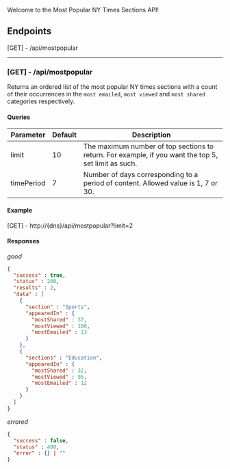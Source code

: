 Welcome to the Most Popular NY Times Sections API!

## Endpoints
[GET] - /api/mostpopular

---

### [GET] - /api/mostpopular
Returns an ordered list of the most popular NY times sections with a count of their occurrences in the
`most emailed`, `most viewed` and `most shared` categories respectively.

#### Queries
|Parameter|Default|Description|
|---------|-------|-----------|
|limit | 10 | The maximum number of top sections to return. For example, if you want the top 5, set limit as such.|
|timePeriod|7| Number of days corresponding to a period of content. Allowed value is 1, 7 or 30.|

#### Example
[GET] - http://{dns}/api/mostpopular?limit=2
#### Responses
_good_
```json
{
  "success" : true,
  "status" : 200,
  "results" : 2,
  "data" : [
    {
      "section" : "Sports",
      "appearedIn" : {
        "mostShared" : 37,
        "mostViewed" : 100,
        "mostEmailed" : 13
      }
    },
    {
      "sections" : "Education",
      "appearedIn" : {
        "mostShared" : 32,
        "mostViewed" : 95,
        "mostEmailed" : 12
      }
    }
  ]
}
```
_errored_
```json
{
  "success" : false,
  "status" : 400,
  "error" : {} | ""
}
```